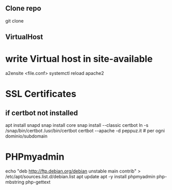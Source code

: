 
## Clone repo
git clone <repo>

## VirtualHost
# write Virtual host in site-available
a2ensite <file.conf>
systemctl reload apache2

# SSL Certificates
## if certbot not installed
apt install snapd
snap install core
snap install --classic certbot
ln -s /snap/bin/certbot /usr/bin/certbot
certbot --apache -d peppuz.it # per ogni dominio/subdomain


# PHPmyadmin
echo "deb http://ftp.debian.org/debian unstable main contrib" > /etc/apt/sources.list.d/debian.list
apt update
apt -y install phpmyadmin php-mbstring php-gettext


